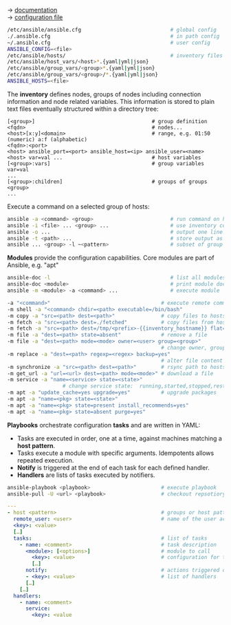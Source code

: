 → [documentation](http://docs.ansible.com/)  
→ [configuration file](http://docs.ansible.com/ansible/intro_configuration.html)

```bash
/etc/ansible/ansible.cfg                             # global config
./.ansible.cfg                                       # in path config
~/.ansible.cfg                                       # user config
ANSIBLE_CONFIG=<file>
/etc/ansible/hosts/                                  # inventory files
/etc/ansible/host_vars/<host>*.{yaml|yml|json}
/etc/ansible/group_vars/<group>*.{yaml|yml|json}
/etc/ansible/group_vars/<group>/*.{yaml|yml|json}
ANSIBLE_HOSTS=<file>
```

The **inventory** defines nodes, groups of nodes including connection information and node related variables. This information is stored to plain text files eventually structured within a directory tree:

```
[<group>]                                      # group definition
<fqdn>                                         # nodes...
<host>[x:y]<domain>                            # range, e.g. 01:50 (numeric) a:f (alphabetic)
<fqdn>:<port>
<host> ansible_port=<port> ansible_host=<ip> ansible_user=<name>
<host> var=val ...                             # host variables
[<group>:vars]                                 # group variables
var=val
...
[<group>:children]                             # groups of groups
<group>
...
```

Execute a command on a selected group of hosts:

```bash
ansible -a <command> <group>                         # run command on host group
ansible -i <file> ... <group> ...                    # use inventory containing group
ansible -o ...                                       # output one line per host
ansible -t <path> ...                                # store output as JSON file per host
ansible ... <group> -l ~<pattern>                    # subset of group by pattern
```

**Modules** provide the configuration capabilities. Core modules are part of Ansible, e.g. "apt"

```bash
ansible-doc -l                                       # list all modules
ansible-doc <module>                                 # print module docs
ansible -m <module> -a <command> ...                 # execute module
```

```bash
-a "<command>"                                    # execute remote command
-m shell -a "<command> chdir=<path> executable=/bin/bash"
-m copy -a "src=<path> dest=<path>"               # copy files to hosts
-m fetch -a "src=<path> dest=./fetched"           # copy files from hosts
-m fetch -a "src=<path> dest=/tmp/<prefix>-{{inventory_hostname}} flat=yes"
-m file -a "dest=<path> state=absent"             # remove a file
-m file -a "dest=<path> mode=<mode> owner=<user> group=<group>"
                                                  # change owner, group, permissions
-m replace -a "dest=<path> regexp=<regex> backup=yes"
                                                  # alter file content with a regex
-m synchronize -a "src=<path> dest=<path>"        # rsync path to hosts
-m get_url -a "url=<url> dest=<path> mode=<mode>" # download a file
-m service -a "name=<service> state=<state>"
                  # change service state:  running,started,stopped,restarted,reloaded
-m apt -a "update_cache=yes upgrade=yes"          # upgrade packages
-m apt -a "name=<pkg> state=<state>"
-m apt -a "name=<pkg> state=present install_recommends=yes"
-m apt -a "name=<pkg> state=absent purge=yes"
```

**Playbooks** orchestrate configuration **tasks** and are written in YAML:

- Tasks are executed in order, one at a time, against machines matching a **host pattern**.
- Tasks execute a module with specific arguments. Idempotents allows repeated execution.
- **Notify** is triggered at the end of each task for each defined handler.
- **Handlers** are lists of tasks executed by notifiers.


```bash
ansible-playbook <playbook>                       # execute playbook 
ansible-pull -U <url> <playbook>                  # checkout repsotiory URL, execute playbook
```

```yaml
---
- host <pattern>                                  # groups or host patterns, separated by colons
  remote_user: <user>                             # name of the user account
  <key>: <value>                                  
  […]
  tasks:                                          # list of tasks
    - name: <comment>                             # task description
      <module>: [<options>]                       # module to call
        <key>: <value>                            # configuration for the module
        […]
      notify:                                     # actions triggered on change
      - <key>: <value>                            # list of handlers
      […]
    […]
  handlers:
    - name: <comment>
      service:
        <key>: <value
```

